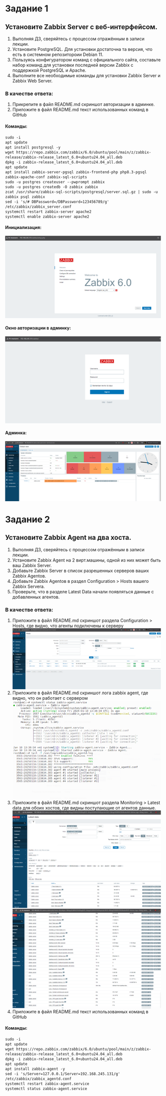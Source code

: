 # Задание 1

## Установите Zabbix Server с веб-интерфейсом.

1. Выполняя ДЗ, сверяйтесь с процессом отражённым в записи лекции.
2. Установите PostgreSQL. Для установки достаточна та версия, что есть в системном репозитороии Debian 11.
3. Пользуясь конфигуратором команд с официального сайта, составьте набор команд для установки последней версии Zabbix с поддержкой PostgreSQL и Apache.
4. Выполните все необходимые команды для установки Zabbix Server и Zabbix Web Server.
### В качестве ответа:
1. Прикрепите в файл README.md скриншот авторизации в админке.
2. Приложите в файл README.md текст использованных команд в GitHub
#### Команды:
    sudo -i
    apt update
    apt install postgresql -y
    wget https://repo.zabbix.com/zabbix/6.0/ubuntu/pool/main/z/zabbix-release/zabbix-release_latest_6.0+ubuntu24.04_all.deb
    dpkg -i zabbix-release_latest_6.0+ubuntu24.04_all.deb
    apt update
    apt install zabbix-server-pgsql zabbix-frontend-php php8.3-pgsql zabbix-apache-conf zabbix-sql-scripts
    sudo -u postgres createuser --pwprompt zabbix
    sudo -u postgres createdb -O zabbix zabbix
    zcat /usr/share/zabbix-sql-scripts/postgresql/server.sql.gz | sudo -u zabbix psql zabbix
    sed -i 's/# DBPassword=/DBPassword=123456789/g' /etc/zabbix/zabbix_server.conf
    systemctl restart zabbix-server apache2
    systemctl enable zabbix-server apache2

#### Инициализация:
![1](img/1.png)
#### Окно авторизации в админку:
![2](img/2.png)
#### Админка:
![3](img/3.png)

# Задание 2

## Установите Zabbix Agent на два хоста.

1. Выполняя ДЗ, сверяйтесь с процессом отражённым в записи лекции.
2. Установите Zabbix Agent на 2 вирт.машины, одной из них может быть ваш Zabbix Server.
3. Добавьте Zabbix Server в список разрешенных серверов ваших Zabbix Agentов.
4. Добавьте Zabbix Agentов в раздел Configuration > Hosts вашего Zabbix Servera.
5. Проверьте, что в разделе Latest Data начали появляться данные с добавленных агентов.
### В качестве ответа:
1. Приложите в файл README.md скриншот раздела Configuration > Hosts, где видно, что агенты подключены к серверу
![4](img/4.png)
2. Приложите в файл README.md скриншот лога zabbix agent, где видно, что он работает с сервером
![5](img/5.png)
3. Приложите в файл README.md скриншот раздела Monitoring > Latest data для обоих хостов, где видны поступающие от агентов данные.
![6-1](img/6-1.png)
![6-2](img/6-2.png)
4. Приложите в файл README.md текст использованных команд в GitHub
#### Команды:
    sudo -i
    apt update
    wget https://repo.zabbix.com/zabbix/6.0/ubuntu/pool/main/z/zabbix-release/zabbix-release_latest_6.0+ubuntu24.04_all.deb
    dpkg -i zabbix-release_latest_6.0+ubuntu24.04_all.deb
    apt update
    apt install zabbix-agent -y
    sed -i 's/Server=127.0.0.1/Server=192.168.245.131/g' /etc/zabbix/zabbix_agentd.conf
    systemctl restart zabbix-agent.service
    systemctl status zabbix-agent.service

